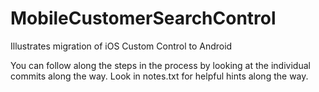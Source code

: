 # MobileCustomerSearchControl
Illustrates migration of iOS Custom Control to Android

You can follow along the steps in the process by looking at the individual commits along the way.  Look in notes.txt for 
helpful hints along the way.
